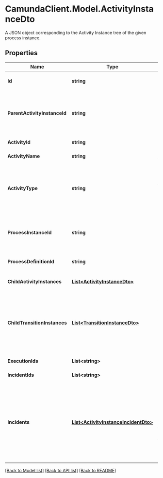 # CamundaClient.Model.ActivityInstanceDto
A JSON object corresponding to the Activity Instance tree of the given process instance.
## Properties

Name | Type | Description | Notes
------------ | ------------- | ------------- | -------------
**Id** | **string** | The id of the activity instance. | [optional] 
**ParentActivityInstanceId** | **string** | The id of the parent activity instance, for example a sub process instance. | [optional] 
**ActivityId** | **string** | The id of the activity. | [optional] 
**ActivityName** | **string** | The name of the activity | [optional] 
**ActivityType** | **string** | The type of activity (corresponds to the XML element name in the BPMN 2.0, e.g., &#39;userTask&#39;) | [optional] 
**ProcessInstanceId** | **string** | The id of the process instance this activity instance is part of. | [optional] 
**ProcessDefinitionId** | **string** | The id of the process definition. | [optional] 
**ChildActivityInstances** | [**List&lt;ActivityInstanceDto&gt;**](ActivityInstanceDto.md) | A list of child activity instances. | [optional] 
**ChildTransitionInstances** | [**List&lt;TransitionInstanceDto&gt;**](TransitionInstanceDto.md) | A list of child transition instances. A transition instance represents an execution waiting in an asynchronous continuation. | [optional] 
**ExecutionIds** | **List&lt;string&gt;** | A list of execution ids. | [optional] 
**IncidentIds** | **List&lt;string&gt;** | A list of incident ids. | [optional] 
**Incidents** | [**List&lt;ActivityInstanceIncidentDto&gt;**](ActivityInstanceIncidentDto.md) | A list of JSON objects containing incident specific properties: * &#x60;id&#x60;: the id of the incident * &#x60;activityId&#x60;: the activity id in which the incident occurred | [optional] 

[[Back to Model list]](../README.md#documentation-for-models) [[Back to API list]](../README.md#documentation-for-api-endpoints) [[Back to README]](../README.md)

